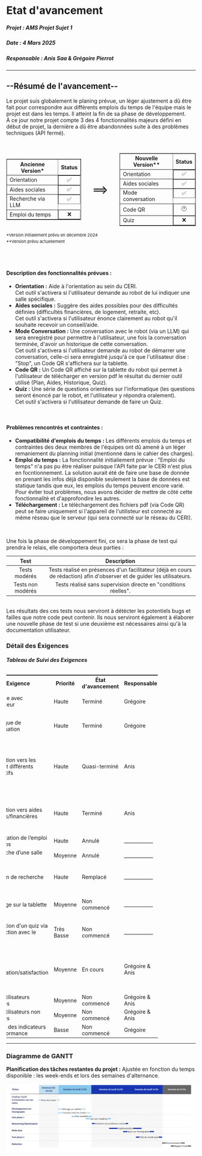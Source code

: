 # Etat d'avancement
##### Projet : AMS Projet Sujet 1
##### Date : 4 Mars 2025
##### Responsable : Anis Saa & Grégoire Pierrot

---

## --Résumé de l'avancement--

Le projet suis globalement le planing prévue, un léger ajustement a dû être fait pour correspondre aux différents emplois du temps de l'équipe mais le projet est dans les temps. Il atteint la fin de sa phase de développement.<br>
À ce jour notre projet compte 3 des 4 fonctionnalités majeurs défini en début de projet, la dernière a dû être abandonnées suite à des problèmes techniques (API fermé).

<br>

<div style="display:flex; align-items: center; justify-content: center;">
    <table border style="width:auto;">
        <tr>
            <th>Ancienne Version*</th>
            <th>Status</th>
        </tr>
        <tr>
            <td>Orientation</td>
            <td style="display:flex; justify-content:center">✅</td>
        </tr>
        <tr>
            <td>Aides sociales</td>
            <td style="display:flex;justify-content:center">✅</td>
        </tr>
        <tr>
            <td>Recherche via LLM</td>
            <td style="display:flex;justify-content:center">✅</td>
        </tr>
        <tr>
            <td>Emploi du temps</td>
            <td style="display:flex;justify-content:center">❌</td>
        </tr>
    </table>
    <div style="font-size: 2rem;margin:30px">==></div>
    <table border style="width:auto;">
        <tr>
            <th>Nouvelle Version**</th>
            <th>Status</th>
        </tr>
        <tr>
            <td>Orientation</td>
            <td style="display:flex;justify-content:center">✅</td>
        </tr>
        <tr>
            <td>Aides sociales</td>
            <td style="display:flex;justify-content:center">✅</td>
        </tr>
        <tr>
            <td>Mode conversation</td>
            <td style="display:flex;justify-content:center">✅</td>
        </tr>
        <tr>
            <td>Code QR</td>
            <td style="display:flex;justify-content:center">🕐</td>
        </tr>
        <tr>
            <td>Quiz</td>
            <td style="display:flex;justify-content:center">❌</td>
        </tr>
    </table>
</div>
<span style="font-size:11px">*Version initialement prévu en décembre 2024<br>**Version prévu actuellement</span>

<br><br>

#### Description des fonctionnalités prévues :
- **Orientation :** Aide à l'orientation au sein du CERI.<br>Cet outil s'activera si l'utilisateur demande au robot de lui indiquer une salle spécifique. 
- **Aides sociales :** Suggère des aides possibles pour des difficultés définies (difficultés financières, de logement, retraite, etc).<br>Cet outil s'activera si l'utilisateur énonce clairement au robot qu'il souhaite recevoir un conseil/aide.
- **Mode Conversation :** Une conversation avec le robot (via un LLM) qui sera enregistré pour permettre à l'utilisateur, une fois la conversation terminée, d'avoir un historique de cette conversation.<br>Cet outil s'activera si l'utilisateur demande au robot de démarrer une conversation, celle-ci sera enregistré jusqu'à ce que l'utilisateur dise : "Stop", un Code QR s'affichera sur la tablette.
- **Code QR :** Un Code QR affiché sur la tablette du robot qui permet à l'utilisateur de télécharger en version pdf le résultat du dernier outil utilisé (Plan, Aides, Historique, Quiz).
- **Quiz :** Une série de questions orientées sur l'informatique (les questions seront énoncé par le robot, et l'utilisateur y répondra oralement).<br>Cet outil s'activera si l'utilisateur demande de faire un Quiz.

<br>

#### Problèmes rencontrés et contraintes :
- **Compatibilité d'emplois du temps :** Les différents emplois du temps et contraintes des deux membres de l'équipes ont dû amené à un léger remaniement du planning initial (mentionné dans le cahier des charges).
- **Emploi du temps :** La fonctionnalité initialiement prévue : "Emploi du temps" n'a pas pu être réaliser puisque l'API faite par le CERI n'est plus en focntionnement. La solution aurait été de faire une base de donnée en prenant les infos déjà disponible seulement la base de données est statique tandis que eux, les emplois du temps peuvent encore varié. Pour éviter tout problèmes, nous avons décider de mettre de côté cette fonctionnalité et d'approfondire les autres.
- **Téléchargement :** Le téléchargement des fichiers pdf (via Code QR) peut se faire uniquement si l'appareil de l'utilisteur est connecté au même réseau que le serveur (qui sera connecté sur le réseau du CERI).

<br>

Une fois la phase de développement fini, ce sera la phase de test qui prendra le relais, elle comportera deux parties :

|Test               |Description                                                                                                                |
|:-----------------:|:-------------------------------------------------------------------------------------------------------------------------:|
|Tests modérés      |Tests réalisé en présences d'un facilitateur (déjà en cours de rédaction) afin d'observer et de guider les utilisateurs.   |
|Tests non modérés  |Tests réalisé sans supervision directe en "conditions réelles".                                                            |

<br>
Les résultats des ces tests nous serviront à détécter les potentiels bugs et failles que notre code peut contenir. Ils nous serviront également à élaborer une nouvelle phase de test si une deuxième est nécessaires ainsi qu'à la documentation utilisateur.


### Détail des Éxigences
##### Tableau de Suivi des Exigences

<table style="display:flex;justify-content:center;width:80%">
  <tr>
    <th>Catégorie</th>
    <th style="border-left: 2px solid black;">Exigence</th>
    <th>Priorité</th>
    <th>État d'avancement</th>
    <th>Responsable</th>
    <th>Commentaires</th>
  </tr>
  <tr>
    <td rowspan="2">Mode Conversation</td>
    <td style="border-left: 2px solid black;">Dialogue avec l'utilisateur</td>
    <td>Haute</td>
    <td>Terminé</td>
    <td>Grégoire</td>
    <td>L'utilisation du LLM Fireworks permets un dialogue cohérent</td>
  </tr>
  <tr>
    <td style="border-left: 2px solid black;">Historique de conversation</td>
    <td>Haute</td>
    <td>Terminé</td>
    <td>Grégoire</td>
    <td>Il est possible de visionner/télécharger l'historique via un QR Code</td>
  </tr>
  <tr>
    <td rowspan="6">Mode Assistant</td>
    <td style="border-left: 2px solid black;">Orientation vers les salles et différents dispositifs</td>
    <td>Haute</td>
    <td>Quasi-terminé</td>
    <td>Anis</td>
    <td>Le plan de base est prêt, il ne reste que le traçage des routes vers chaque salle.
        + Le plan est visionalbe sur son téléphone (via un QR Code).
    </td>
  </tr>
  <tr>
    <td style="border-left: 2px solid black;">Orientation vers aides sociales/financières</td>
    <td>Haute</td>
    <td>Terminé</td>
    <td>Anis</td>
    <td>Base de données complétée
        + Plus de détails sur l'aide sont consultable sur téléphone (via un QR Code).
    </td>
  </tr>
    <tr>
    <td style="border-left: 2px solid black;">Consultation de l’emploi du temps</td>
    <td>Haute</td>
    <td>Annulé</td>
    <td>____________</td>
    <td>API non fonctionnelle</td>
  </tr>
  <tr>
    <td style="border-left: 2px solid black;">Recherche d’une salle libre</td>
    <td>Moyenne</td>
    <td>Annulé</td>
    <td>____________</td>
    <td>API non fonctionnelle</td>
  </tr>
  <tr>
    <td style="border-left: 2px solid black;">Fonction de recherche</td>
    <td>Haute</td>
    <td>Remplacé</td>
    <td>____________</td>
    <td>Le mode conversation englobe déjà cette fonctionnalité</td>
  </tr>
    <tr>
    <td style="border-left: 2px solid black;">Affichage sur la tablette</td>
    <td>Moyenne</td>
    <td>Non commencé</td>
    <td>____________</td>
    <td>Testé sur un émulateur en attendant l'accès au robot</td>
  </tr>
    <tr>
    <td rowspan="1">Mode Quiz</td>
    <td style="border-left: 2px solid black;">Réalisation d'un quiz via l'interaction avec le robot</td>
    <td>Très Basse</td>
    <td>Non commencé</td>
    <td>____________</td>
    <td>C'est un ajout potentiel en cas de marge de temps suffisante</td>
  </tr>
  <tr>
    <td rowspan="4">Tests</td>
    <td style="border-left: 2px solid black;">Fiche d'évaluation/satisfaction</td>
    <td>Moyenne</td>
    <td>En cours</td>
    <td>Grégoire & Anis</td>
    <td>Questions en cours de rédaction. Un formulaire (réalisé avec GoogleForm) sera partagé en ligne afin de regrouper les avis de chacun.</td>
  </tr>
  <tr>
    <td style="border-left: 2px solid black;">Tests utilisateurs modérés</td>
    <td>Moyenne</td>
    <td>Non commencé</td>
    <td>Grégoire & Anis</td>
    <td>Préparation des scénarios de test</td>
  </tr>
  <tr>
    <td style="border-left: 2px solid black;">Tests utilisateurs non modérés</td>
    <td>Moyenne</td>
    <td>Non commencé</td>
    <td>Grégoire & Anis</td>
    <td></td>
  </tr>
  <tr>
    <td style="border-left: 2px solid black;">Mesure des indicateurs de performance</td>
    <td>Basse</td>
    <td>Non commencé</td>
    <td>Grégoire</td>
    <td>À définir après les premiers tests</td>
  </tr>
</table>

---

### Diagramme de GANTT
**Planification des tâches restantes du projet :**
Ajustée en fonction du temps disponible : les week-ends et lors des semaines d'alternance.

![digramme de GANTT](Gantt_AMS_projet.png)